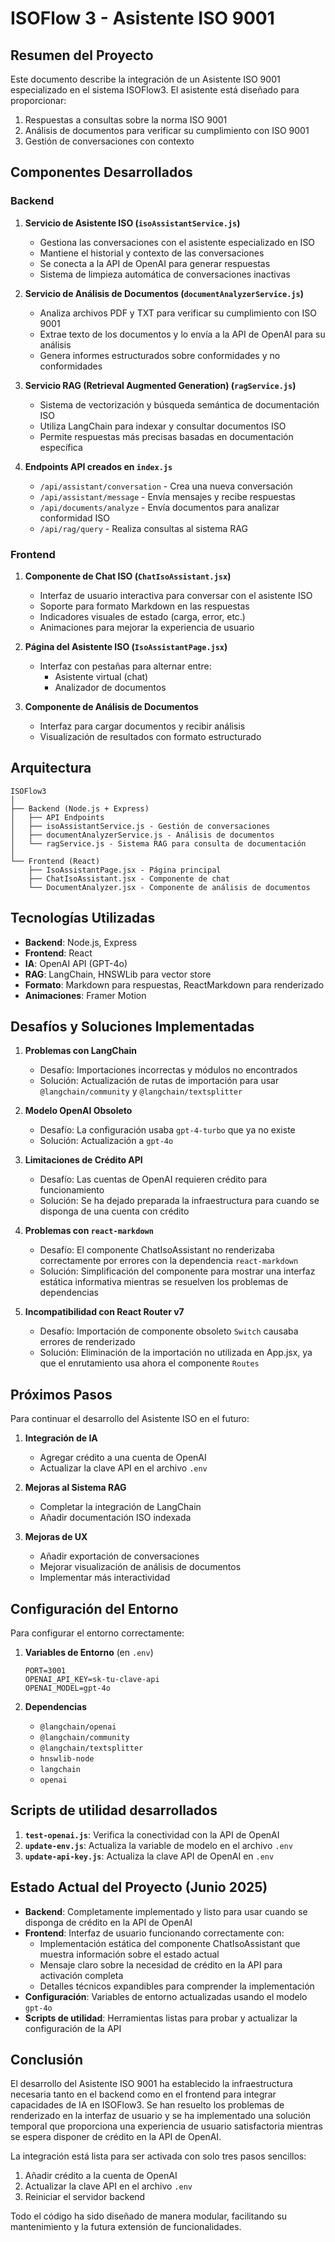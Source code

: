 # ISOFlow 3 - Asistente ISO 9001

## Resumen del Proyecto

Este documento describe la integración de un Asistente ISO 9001 especializado en el sistema ISOFlow3. El asistente está diseñado para proporcionar:

1. Respuestas a consultas sobre la norma ISO 9001
2. Análisis de documentos para verificar su cumplimiento con ISO 9001
3. Gestión de conversaciones con contexto

## Componentes Desarrollados

### Backend

1. **Servicio de Asistente ISO (`isoAssistantService.js`)**
   - Gestiona las conversaciones con el asistente especializado en ISO
   - Mantiene el historial y contexto de las conversaciones
   - Se conecta a la API de OpenAI para generar respuestas
   - Sistema de limpieza automática de conversaciones inactivas

2. **Servicio de Análisis de Documentos (`documentAnalyzerService.js`)**
   - Analiza archivos PDF y TXT para verificar su cumplimiento con ISO 9001
   - Extrae texto de los documentos y lo envía a la API de OpenAI para su análisis
   - Genera informes estructurados sobre conformidades y no conformidades

3. **Servicio RAG (Retrieval Augmented Generation) (`ragService.js`)**
   - Sistema de vectorización y búsqueda semántica de documentación ISO
   - Utiliza LangChain para indexar y consultar documentos ISO
   - Permite respuestas más precisas basadas en documentación específica

4. **Endpoints API creados en `index.js`**
   - `/api/assistant/conversation` - Crea una nueva conversación
   - `/api/assistant/message` - Envía mensajes y recibe respuestas
   - `/api/documents/analyze` - Envía documentos para analizar conformidad ISO
   - `/api/rag/query` - Realiza consultas al sistema RAG

### Frontend

1. **Componente de Chat ISO (`ChatIsoAssistant.jsx`)**
   - Interfaz de usuario interactiva para conversar con el asistente ISO
   - Soporte para formato Markdown en las respuestas
   - Indicadores visuales de estado (carga, error, etc.)
   - Animaciones para mejorar la experiencia de usuario

2. **Página del Asistente ISO (`IsoAssistantPage.jsx`)**
   - Interfaz con pestañas para alternar entre:
     - Asistente virtual (chat)
     - Analizador de documentos

3. **Componente de Análisis de Documentos**
   - Interfaz para cargar documentos y recibir análisis
   - Visualización de resultados con formato estructurado

## Arquitectura

```
ISOFlow3
│
├── Backend (Node.js + Express)
│   ├── API Endpoints
│   ├── isoAssistantService.js - Gestión de conversaciones
│   ├── documentAnalyzerService.js - Análisis de documentos
│   └── ragService.js - Sistema RAG para consulta de documentación
│
└── Frontend (React)
    ├── IsoAssistantPage.jsx - Página principal
    ├── ChatIsoAssistant.jsx - Componente de chat
    └── DocumentAnalyzer.jsx - Componente de análisis de documentos
```

## Tecnologías Utilizadas

- **Backend**: Node.js, Express
- **Frontend**: React
- **IA**: OpenAI API (GPT-4o)
- **RAG**: LangChain, HNSWLib para vector store
- **Formato**: Markdown para respuestas, ReactMarkdown para renderizado
- **Animaciones**: Framer Motion

## Desafíos y Soluciones Implementadas

1. **Problemas con LangChain**
   - Desafío: Importaciones incorrectas y módulos no encontrados
   - Solución: Actualización de rutas de importación para usar `@langchain/community` y `@langchain/textsplitter`

2. **Modelo OpenAI Obsoleto**
   - Desafío: La configuración usaba `gpt-4-turbo` que ya no existe
   - Solución: Actualización a `gpt-4o`

3. **Limitaciones de Crédito API**
   - Desafío: Las cuentas de OpenAI requieren crédito para funcionamiento
   - Solución: Se ha dejado preparada la infraestructura para cuando se disponga de una cuenta con crédito

4. **Problemas con `react-markdown`**
   - Desafío: El componente ChatIsoAssistant no renderizaba correctamente por errores con la dependencia `react-markdown`
   - Solución: Simplificación del componente para mostrar una interfaz estática informativa mientras se resuelven los problemas de dependencias

5. **Incompatibilidad con React Router v7**
   - Desafío: Importación de componente obsoleto `Switch` causaba errores de renderizado
   - Solución: Eliminación de la importación no utilizada en App.jsx, ya que el enrutamiento usa ahora el componente `Routes`

## Próximos Pasos

Para continuar el desarrollo del Asistente ISO en el futuro:

1. **Integración de IA**
   - Agregar crédito a una cuenta de OpenAI
   - Actualizar la clave API en el archivo `.env`

2. **Mejoras al Sistema RAG**
   - Completar la integración de LangChain
   - Añadir documentación ISO indexada

3. **Mejoras de UX**
   - Añadir exportación de conversaciones
   - Mejorar visualización de análisis de documentos
   - Implementar más interactividad

## Configuración del Entorno

Para configurar el entorno correctamente:

1. **Variables de Entorno** (en `.env`)
   ```
   PORT=3001
   OPENAI_API_KEY=sk-tu-clave-api
   OPENAI_MODEL=gpt-4o
   ```

2. **Dependencias**
   - `@langchain/openai`
   - `@langchain/community`
   - `@langchain/textsplitter`
   - `hnswlib-node`
   - `langchain`
   - `openai`

## Scripts de utilidad desarrollados

1. **`test-openai.js`**: Verifica la conectividad con la API de OpenAI
2. **`update-env.js`**: Actualiza la variable de modelo en el archivo `.env`
3. **`update-api-key.js`**: Actualiza la clave API de OpenAI en `.env`

## Estado Actual del Proyecto (Junio 2025)

- **Backend**: Completamente implementado y listo para usar cuando se disponga de crédito en la API de OpenAI
- **Frontend**: Interfaz de usuario funcionando correctamente con:
  - Implementación estática del componente ChatIsoAssistant que muestra información sobre el estado actual
  - Mensaje claro sobre la necesidad de crédito en la API para activación completa
  - Detalles técnicos expandibles para comprender la implementación
- **Configuración**: Variables de entorno actualizadas usando el modelo `gpt-4o`
- **Scripts de utilidad**: Herramientas listas para probar y actualizar la configuración de la API

## Conclusión

El desarrollo del Asistente ISO 9001 ha establecido la infraestructura necesaria tanto en el backend como en el frontend para integrar capacidades de IA en ISOFlow3. Se han resuelto los problemas de renderizado en la interfaz de usuario y se ha implementado una solución temporal que proporciona una experiencia de usuario satisfactoria mientras se espera disponer de crédito en la API de OpenAI.

La integración está lista para ser activada con solo tres pasos sencillos:
1. Añadir crédito a la cuenta de OpenAI
2. Actualizar la clave API en el archivo `.env`
3. Reiniciar el servidor backend

Todo el código ha sido diseñado de manera modular, facilitando su mantenimiento y la futura extensión de funcionalidades.
